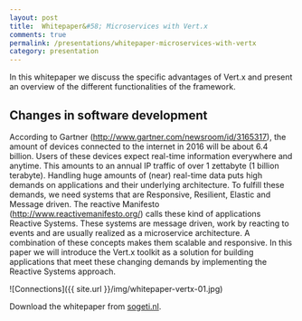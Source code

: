 ```yaml
---
layout: post
title:  Whitepaper&#58; Microservices with Vert.x
comments: true
permalink: /presentations/whitepaper-microservices-with-vertx
category: presentation
---
```


In this whitepaper we discuss the specific advantages of Vert.x and present an overview of the different functionalities of the framework.


## Changes in software development

According to Gartner (http://www.gartner.com/newsroom/id/3165317), the
amount of devices connected to the internet in 2016 will be about 6.4 billion.
Users of these devices expect real-time information everywhere and anytime.
This amounts to an annual IP traffic of over 1 zettabyte (1 billion terabyte).
Handling huge amounts of (near) real-time data puts high demands on
applications and their underlying architecture. To fulfill these demands, we
need systems that are Responsive, Resilient, Elastic and Message driven. The
reactive Manifesto (http://www.reactivemanifesto.org/) calls these kind of applications
Reactive Systems. These systems are message driven, work by reacting
to events and are usually realized as a microservice architecture. A combination
of these concepts makes them scalable and responsive.
In this paper we will introduce the Vert.x toolkit as a solution for building
applications that meet these changing demands by implementing the Reactive
Systems approach.

![Connections]({{ site.url }}/img/whitepaper-vertx-01.jpg)

Download the whitepaper from [sogeti.nl](https://www.sogeti.nl/updates/blogs/hoe-vereenvoudig-je-de-implementatie-van-microservices-met-vertx-white-paper).